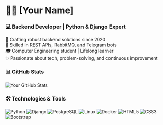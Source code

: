 # 👨‍💻 [Your Name]

### 💻 Backend Developer | Python & Django Expert

🚀 Crafting robust backend solutions since 2020  
🔧 Skilled in REST APIs, RabbitMQ, and Telegram bots  
🎓 Computer Engineering student | Lifelong learner  
✨ Passionate about tech, problem-solving, and continuous improvement

### 📊 GitHub Stats
![Your GitHub Stats](https://github-readme-stats.vercel.app/api?username=YourUsername&show_icons=true&theme=radical)

### 🛠️ Technologies & Tools
![Python](https://img.shields.io/badge/-Python-000?&logo=Python)
![Django](https://img.shields.io/badge/-Django-000?&logo=Django)
![PostgreSQL](https://img.shields.io/badge/-PostgreSQL-000?&logo=PostgreSQL)
![Linux](https://img.shields.io/badge/-Linux-000?&logo=Linux)
![Docker](https://img.shields.io/badge/-Docker-000?&logo=Docker)
![HTML5](https://img.shields.io/badge/-HTML5-000?&logo=HTML5)
![CSS3](https://img.shields.io/badge/-CSS3-000?&logo=CSS3)
![Bootstrap](https://img.shields.io/badge/-Bootstrap-000?&logo=Bootstrap)
